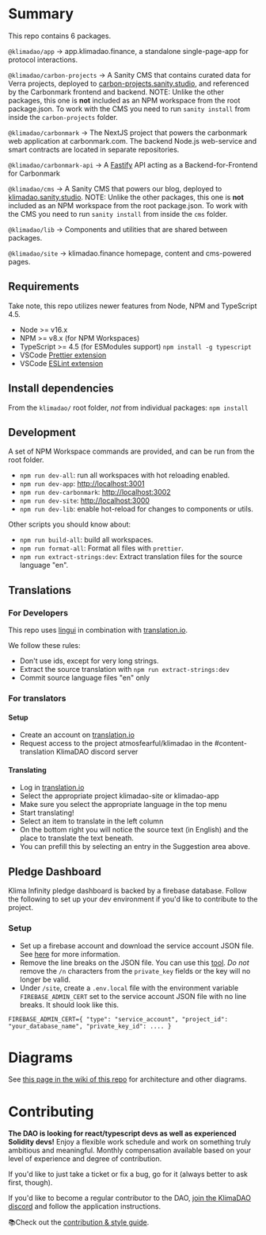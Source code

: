 # Summary

This repo contains 6 packages.

`@klimadao/app` -> app.klimadao.finance, a standalone single-page-app for protocol interactions.

`@klimadao/carbon-projects` -> A Sanity CMS that contains curated data for Verra projects, deployed to [carbon-projects.sanity.studio](https://carbon-projects.sanity.studio/), and referenced by the Carbonmark frontend and backend. NOTE: Unlike the other packages, this one is **not** included as an NPM workspace from the root package.json. To work with the CMS you need to run `sanity install` from inside the `carbon-projects` folder.

`@klimadao/carbonmark` -> The NextJS project that powers the carbonmark web application at carbonmark.com.
The backend Node.js web-service and smart contracts are located in separate repositories.

`@klimadao/carbonmark-api` -> A [Fastify](https://www.fastify.io/) API acting as a Backend-for-Frontend for Carbonmark

`@klimadao/cms` -> A Sanity CMS that powers our blog, deployed to [klimadao.sanity.studio](https://klimadao.sanity.studio). NOTE: Unlike the other packages, this one is **not** included as an NPM workspace from the root package.json. To work with the CMS you need to run `sanity install` from inside the `cms` folder.

`@klimadao/lib` -> Components and utilities that are shared between packages.

`@klimadao/site` -> klimadao.finance homepage, content and cms-powered pages.

## Requirements

Take note, this repo utilizes newer features from Node, NPM and TypeScript 4.5.

- Node >= v16.x
- NPM >= v8.x (for NPM Workspaces)
- TypeScript >= 4.5 (for ESModules support) `npm install -g typescript`
- VSCode [Prettier extension](https://marketplace.visualstudio.com/items?itemName=esbenp.prettier-vscode)
- VSCode [ESLint extension](https://marketplace.visualstudio.com/items?itemName=dbaeumer.vscode-eslint)

## Install dependencies

From the `klimadao/` root folder, _not_ from individual packages:
`npm install`

## Development

A set of NPM Workspace commands are provided, and can be run from the root folder.

- `npm run dev-all`: run all workspaces with hot reloading enabled.
- `npm run dev-app`: [http://localhost:3001](http://localhost:3001)
- `npm run dev-carbonmark`: [http://localhost:3002](http://localhost:3002)
- `npm run dev-site`: [http://localhost:3000](http://localhost:3000)
- `npm run dev-lib`: enable hot-reload for changes to components or utils.

Other scripts you should know about:

- `npm run build-all`: build all workspaces.
- `npm run format-all`: Format all files with `prettier`.
- `npm run extract-strings:dev`: Extract translation files for the source language "en".

## Translations

### For Developers

This repo uses [lingui](https://lingui.js.org/tutorials/react.html) in combination with [translation.io](https://translation.io).

We follow these rules:

- Don't use ids, except for very long strings.
- Extract the source translation with `npm run extract-strings:dev`
- Commit source language files "en" only

### For translators

#### Setup

- Create an account on [translation.io](https://translation.io)
- Request access to the project atmosfearful/klimadao in the #content-translation KlimaDAO discord server

#### Translating

- Log in [translation.io](https://translation.io)
- Select the appropriate project klimadao-site or klimadao-app
- Make sure you select the appropriate language in the top menu
- Start translating!
- Select an item to translate in the left column
- On the bottom right you will notice the source text (in English) and the place to translate the text beneath.
- You can prefill this by selecting an entry in the Suggestion area above.

## Pledge Dashboard

Klima Infinity pledge dashboard is backed by a firebase database. Follow the following to set up your dev environment if you'd like to contribute to the project.

### Setup

- Set up a firebase account and download the service account JSON file. See [here](https://firebase.google.com/docs/admin/setup#set-up-project-and-service-account) for more information.
- Remove the line breaks on the JSON file. You can use this [tool](https://www.textfixer.com/tools/remove-line-breaks.php). _Do not_ remove the `/n` characters from the `private_key` fields or the key will no longer be valid.
- Under `/site`, create a `.env.local` file with the environment variable `FIREBASE_ADMIN_CERT` set to the service account JSON file with no line breaks. It should look like this.

```
FIREBASE_ADMIN_CERT={ "type": "service_account", "project_id": "your_database_name", "private_key_id": .... }
```

# Diagrams

See [this page in the wiki of this repo](https://github.com/KlimaDAO/klimadao/wiki/Diagrams) for architecture and other diagrams.

# Contributing

**The DAO is looking for react/typescript devs as well as experienced Solidity devs!** Enjoy a flexible work schedule and work on something truly ambitious and meaningful. Monthly compensation available based on your level of experience and degree of contribution.

If you'd like to just take a ticket or fix a bug, go for it (always better to ask first, though).

If you'd like to become a regular contributor to the DAO, [join the KlimaDAO discord](https://discord.com/invite/klimadao) and follow the application instructions.

📚Check out the [contribution & style guide](https://github.com/KlimaDAO/klimadao/wiki).
